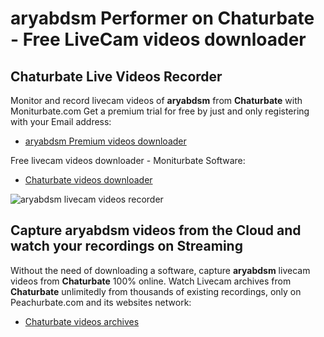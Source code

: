 # aryabdsm Performer on Chaturbate - Free LiveCam videos downloader

## Chaturbate Live Videos Recorder

Monitor and record livecam videos of **aryabdsm** from **Chaturbate** with Moniturbate.com
Get a premium trial for free by just and only registering with your Email address:
* [aryabdsm Premium videos downloader](https://moniturbate.com/request-demo-licence-key.html)

Free livecam videos downloader - Moniturbate Software:
* [Chaturbate videos downloader](https://moniturbate.com/moniturbate-download-software.html)

![aryabdsm livecam videos recorder](https://peachurnet.com/templates/moniturbate-software.png)


## Capture aryabdsm videos from the Cloud and watch your recordings on Streaming

Without the need of downloading a software, capture **aryabdsm** livecam videos from **Chaturbate** 100% online.
Watch Livecam archives from **Chaturbate** unlimitedly from thousands of existing recordings, only on Peachurbate.com and its websites network:
* [Chaturbate videos archives](https://peachurnet.com/)